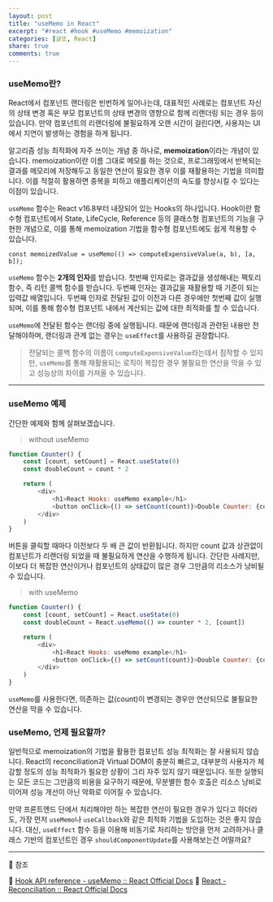 ```yaml
---
layout: post
title: "useMemo in React"
excerpt: "#react #hook #useMemo #memoization"
categories: [글또, React]
share: true
comments: true
---
```


### useMemo란?

React에서 컴포넌트 랜더링은 빈번하게 일어나는데, 대표적인 사례로는 컴포넌트 자신의 상태 변경 혹은 부모 컴포넌트의 상태 변경의 영향으로 함께 리랜더링 되는 경우 등이 있습니다.
만약 컴포넌트의 리랜더링에 불필요하게 오랜 시간이 걸린다면, 사용자는 UI에서 지연이 발생하는 경험을 하게 됩니다.
 
알고리즘 성능 최적화에 자주 쓰이는 개념 중 하나로, **memoization**이라는 개념이 있습니다.
memoization이란 이름 그대로 메모를 하는 것으로, 프로그래밍에서 반복되는 결과를 메모리에 저장해두고 동일한 연산이 필요한 경우 이를 재활용하는 기법을 의미합니다.
이를 적절히 활용하면 중복을 피하고 애플리케이션의 속도를 향상시킬 수 있다는 이점이 있습니다.

`useMemo` 함수는 React v16.8부터 내장되어 있는 Hooks의 하나입니다.
Hook이란 함수형 컴포넌트에서 State, LifeCycle, Reference 등의 클래스형 컴포넌트의 기능을 구현한 개념으로, 이를 통해 memoization 기법을 함수형 컴포넌트에도 쉽게 적용할 수 있습니다.

``` 
const memoizedValue = useMemo(() => computeExpensiveValue(a, b), [a, b]);
```

`useMemo` 함수는 **2개의 인자**를 받습니다.
첫번째 인자로는 결과값을 생성해내는 팩토리 함수, 즉 리턴 콜백 함수를 받습니다.
두번째 인자는 결과값을 재활용할 때 기준이 되는 입력값 배열입니다.
두번째 인자로 전달된 값이 이전과 다른 경우에만 첫번째 값이 실행되며, 이를 통해 함수형 컴포넌트 내에서 계산되는 값에 대한 최적화를 할 수 있습니다.

`useMemo`에 전달된 함수는 랜더링 중에 실행됩니다.
때문에 랜더링과 관련된 내용만 전달해야하며, 랜더링과 관계 없는 경우는 `useEffect`를 사용하길 권장합니다.

> 전달되는 콜백 함수의 이름이 `computeExpensiveValue`라는데서 짐작할 수 있지만,
`useMemo`를 통해 재활용되는 로직이 복잡한 경우 불필요한 연산을 막을 수 있고 성능상의 차이를 가져올 수 있습니다.

---

### useMemo 예제

간단한 예제와 함께 살펴보겠습니다.

> without useMemo

```javascript 1.8
function Counter() {
    const [count, setCount] = React.useState(0)
    const doubleCount = count * 2

    return (
        <div>
            <h1>React Hooks: useMemo example</h1>
            <button onClick={() => setCount(count)}>Double Counter: {count}</button>
        </div>
    )
}
```

버튼을 클릭할 때마다 이전보다 두 배 큰 값이 반환됩니다.
하지만 count 값과 상관없이 컴포넌트가 리랜더링 되었을 때 불필요하게 연산을 수행하게 됩니다.
간단한 사례지만, 이보다 더 복잡한 연산이거나 컴포넌트의 상태값이 많은 경우 그만큼의 리소스가 낭비될 수 있습니다.

> with useMemo

```javascript 1.8
function Counter() {
    const [count, setCount] = React.useState(0)
    const doubleCount = React.useMemo(() => counter * 2, [count])

    return (
        <div>
            <h1>React Hooks: useMemo example</h1>
            <button onClick={() => setCount(count)}>Double Counter: {count}</button>
        </div>
    )
}
```

`useMemo`를 사용한다면, 의존하는 값(count)이 변경되는 경우만 연산되므로 불필요한 연산을 막을 수 있습니다.

### useMemo, 언제 필요할까?

일반적으로 memoization의 기법을 활용한 컴포넌트 성능 최적화는 잘 사용되지 않습니다.
React의 reconciliation과 Virtual DOM이 충분히 빠르고, 대부분의 사용자가 체감할 정도의 성능 최적화가 필요한 상황이 그리 자주 있지 않기 때문입니다.
또한 실행되는 모든 코드는 그만큼의 비용을 요구하기 때문에, 무분별한 함수 호출은 리소스 낭비로 이어져 성능 개선이 아닌 악화로 이어질 수 있습니다.

만약 프론트엔드 단에서 처리해야만 하는 복잡한 연산이 필요한 경우가 있다고 하더라도,
가장 먼저 `useMemo`나 `useCallback`와 같은 최적화 기법을 도입하는 것은 좋지 않습니다.
대신, `useEffect` 함수 등을 이용해 비동기로 처리하는 방안을 먼저 고려하거나 클래스 기반의 컴포넌트인 경우 `shouldComponentUpdate`를 사용해보는건 어떨까요?

---

🔗 참조

📌 [Hook API reference - useMemo :: React Official Docs](https://reactjs.org/docs/hooks-reference.html#usememo)
📌 [React - Reconciliation :: React Official Docs](https://reactjs.org/docs/reconciliation.html)
